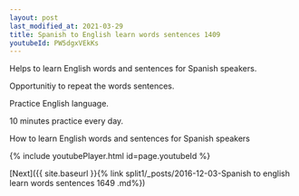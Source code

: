 ```yaml
---
layout: post
last_modified_at: 2021-03-29
title: Spanish to English learn words sentences 1409 
youtubeId: PW5dgxVEkKs
---
```

 
 
Helps to learn English words and sentences for Spanish speakers.

Opportunitiy to repeat the words sentences. 

Practice English language. 
 
10 minutes practice every day. 
 
How to learn English words and sentences for Spanish speakers 
 
{% include youtubePlayer.html id=page.youtubeId %}
 
 
[Next]({{ site.baseurl }}{% link  split1/_posts/2016-12-03-Spanish to english learn words sentences 1649 .md%})
 
